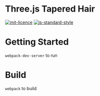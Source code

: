 # Three.js Tapered Hair

[![mit-licence](http://img.shields.io/:license-mit-blue.svg)](http://opensource.org/licenses/MIT) [![js-standard-style](https://img.shields.io/badge/code%20style-standard-brightgreen.svg?style=flat)](https://github.com/feross/standard)

# Getting Started

`webpack-dev-server` to run

# Build

`webpack` to build

